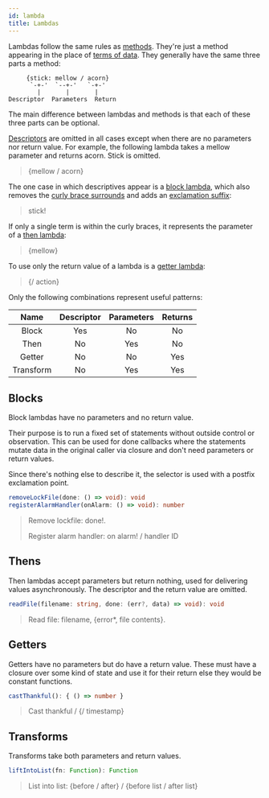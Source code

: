 ```yaml
---
id: lambda
title: Lambdas
---
```


Lambdas follow the same rules as [methods](method.md). They're just a method appearing in the place of [terms of data](term.md). They generally have the same three parts a method:

```text
     {stick: mellow / acorn}
      `-+-'  `--+-'   `-+-'
        |       |       |
Descriptor  Parameters  Return
```

The main difference between lambdas and methods is that each of these three parts can be optional.

[Descriptors](descriptor.md) are omitted in all cases except when there are no parameters nor return value. For example, the following lambda takes a mellow parameter and returns acorn. Stick is omitted.

> {mellow / acorn}

The one case in which descriptives appear is a [block lambda](#blocks), which also removes the [curly brace surrounds](symbols.md#curly-brace-surround) and adds an [exclamation suffix](symbols.md#exclamation-suffix):

> stick!

If only a single term is within the curly braces, it represents the parameter of a [then lambda](#thens):

> {mellow}

To use only the return value of a lambda is a [getter lambda](#getters):

> {/ action}

Only the following combinations represent useful patterns:

|   Name    | Descriptor | Parameters | Returns |
| :-------: | :--------: | :--------: | :-----: |
|   Block   |    Yes     |     No     |   No    |
|   Then    |     No     |    Yes     |   No    |
|  Getter   |     No     |     No     |   Yes   |
| Transform |     No     |    Yes     |   Yes   |

## Blocks

Block lambdas have no parameters and no return value.

Their purpose is to run a fixed set of statements without outside control or observation. This can be used for done callbacks where the statements mutate data in the original caller via closure and don't need parameters or return values.

Since there's nothing else to describe it, the selector is used with a postfix exclamation point.

```typescript
removeLockFile(done: () => void): void
registerAlarmHandler(onAlarm: () => void): number
```

> Remove lockfile: done!.
>
> Register alarm handler: on alarm! / handler ID

## Thens

Then lambdas accept parameters but return nothing, used for delivering values asynchronously. The descriptor and the return value are omitted.

```typescript
readFile(filename: string, done: (err?, data) => void): void
```

> Read file: filename, {error*, file contents}.

## Getters

Getters have no parameters but do have a return value. These must have a closure over some kind of state and use it for their return else they would be constant functions.

```typescript
castThankful(): { () => number }
```

> Cast thankful / {/ timestamp}

## Transforms

Transforms take both parameters and return values.

```typescript
liftIntoList(fn: Function): Function
```

> List into list: {before / after} / {before list / after list}